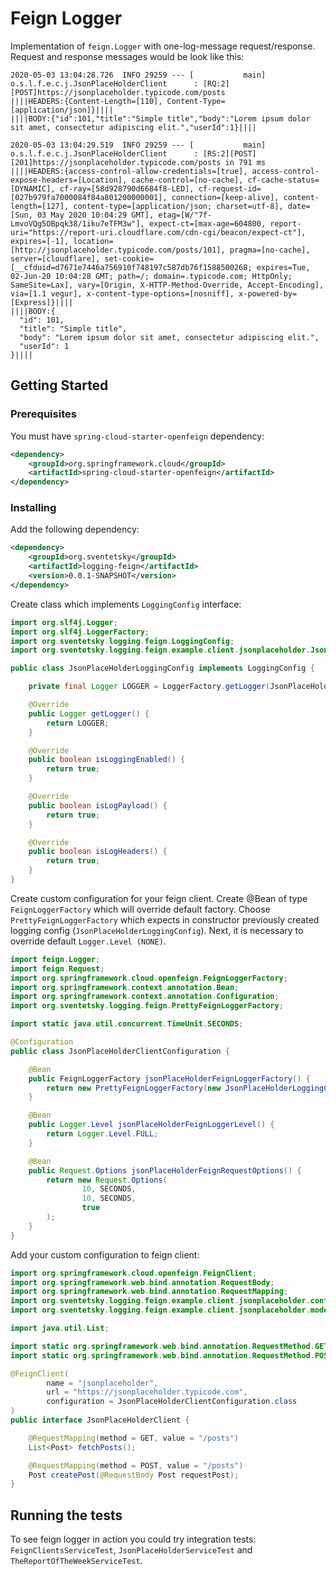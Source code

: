 # Feign Logger

Implementation of `feign.Logger` with one-log-message request/response. Request and response messages would be look
like this:
```text
2020-05-03 13:04:28.726  INFO 29259 --- [           main] o.s.l.f.e.c.j.JsonPlaceHolderClient      : [RQ:2][POST]https://jsonplaceholder.typicode.com/posts
||||HEADERS:{Content-Length=[110], Content-Type=[application/json]}||||
||||BODY:{"id":101,"title":"Simple title","body":"Lorem ipsum dolor sit amet, consectetur adipiscing elit.","userId":1}||||
```
```text
2020-05-03 13:04:29.519  INFO 29259 --- [           main] o.s.l.f.e.c.j.JsonPlaceHolderClient      : [RS:2][POST][201]https://jsonplaceholder.typicode.com/posts in 791 ms
||||HEADERS:{access-control-allow-credentials=[true], access-control-expose-headers=[Location], cache-control=[no-cache], cf-cache-status=[DYNAMIC], cf-ray=[58d928790d6684f8-LED], cf-request-id=[027b979fa7000084f84a801200000001], connection=[keep-alive], content-length=[127], content-type=[application/json; charset=utf-8], date=[Sun, 03 May 2020 10:04:29 GMT], etag=[W/"7f-LmvoVQg5OBpqk38/1iku7eTFM3w"], expect-ct=[max-age=604800, report-uri="https://report-uri.cloudflare.com/cdn-cgi/beacon/expect-ct"], expires=[-1], location=[http://jsonplaceholder.typicode.com/posts/101], pragma=[no-cache], server=[cloudflare], set-cookie=[__cfduid=d7671e7446a756910f748197c587db76f1588500268; expires=Tue, 02-Jun-20 10:04:28 GMT; path=/; domain=.typicode.com; HttpOnly; SameSite=Lax], vary=[Origin, X-HTTP-Method-Override, Accept-Encoding], via=[1.1 vegur], x-content-type-options=[nosniff], x-powered-by=[Express]}||||
||||BODY:{
  "id": 101,
  "title": "Simple title",
  "body": "Lorem ipsum dolor sit amet, consectetur adipiscing elit.",
  "userId": 1
}||||
```

## Getting Started

### Prerequisites

You must have `spring-cloud-starter-openfeign` dependency:

```xml
<dependency>
    <groupId>org.springframework.cloud</groupId>
    <artifactId>spring-cloud-starter-openfeign</artifactId>
</dependency>
```

### Installing

Add the following dependency:

```xml
<dependency>
    <groupId>org.sventetsky</groupId>
    <artifactId>logging-feign</artifactId>
    <version>0.0.1-SNAPSHOT</version>
</dependency>
```

Create class which implements `LoggingConfig` interface:

```java
import org.slf4j.Logger;
import org.slf4j.LoggerFactory;
import org.sventetsky.logging.feign.LoggingConfig;
import org.sventetsky.logging.feign.example.client.jsonplaceholder.JsonPlaceHolderClient;

public class JsonPlaceHolderLoggingConfig implements LoggingConfig {

    private final Logger LOGGER = LoggerFactory.getLogger(JsonPlaceHolderClient.class);

    @Override
    public Logger getLogger() {
        return LOGGER;
    }

    @Override
    public boolean isLoggingEnabled() {
        return true;
    }

    @Override
    public boolean isLogPayload() {
        return true;
    }

    @Override
    public boolean isLogHeaders() {
        return true;
    }
}
```

Create custom configuration for your feign client. Create @Bean of type `FeignLoggerFactory` which will override
default factory. Choose `PrettyFeignLoggerFactory` which expects in constructor previously created logging config 
(`JsonPlaceHolderLoggingConfig`). Next, it is necessary to override default `Logger.Level (NONE)`.
```java
import feign.Logger;
import feign.Request;
import org.springframework.cloud.openfeign.FeignLoggerFactory;
import org.springframework.context.annotation.Bean;
import org.springframework.context.annotation.Configuration;
import org.sventetsky.logging.feign.PrettyFeignLoggerFactory;

import static java.util.concurrent.TimeUnit.SECONDS;

@Configuration
public class JsonPlaceHolderClientConfiguration {

    @Bean
    public FeignLoggerFactory jsonPlaceHolderFeignLoggerFactory() {
        return new PrettyFeignLoggerFactory(new JsonPlaceHolderLoggingConfig());
    }

    @Bean
    public Logger.Level jsonPlaceHolderFeignLoggerLevel() {
        return Logger.Level.FULL;
    }

    @Bean
    public Request.Options jsonPlaceHolderFeignRequestOptions() {
        return new Request.Options(
                10, SECONDS,
                10, SECONDS,
                true
        );
    }
}
```

Add your custom configuration to feign client: 

```java
import org.springframework.cloud.openfeign.FeignClient;
import org.springframework.web.bind.annotation.RequestBody;
import org.springframework.web.bind.annotation.RequestMapping;
import org.sventetsky.logging.feign.example.client.jsonplaceholder.configuration.JsonPlaceHolderClientConfiguration;
import org.sventetsky.logging.feign.example.client.jsonplaceholder.model.Post;

import java.util.List;

import static org.springframework.web.bind.annotation.RequestMethod.GET;
import static org.springframework.web.bind.annotation.RequestMethod.POST;

@FeignClient(
        name = "jsonplaceholder",
        url = "https://jsonplaceholder.typicode.com",
        configuration = JsonPlaceHolderClientConfiguration.class
)
public interface JsonPlaceHolderClient {

    @RequestMapping(method = GET, value = "/posts")
    List<Post> fetchPosts();

    @RequestMapping(method = POST, value = "/posts")
    Post createPost(@RequestBody Post requestPost);
}
```

## Running the tests

To see feign logger in action you could try integration tests: `FeignClientsServiceTest`,
`JsonPlaceHolderServiceTest` and `TheReportOfTheWeekServiceTest`.